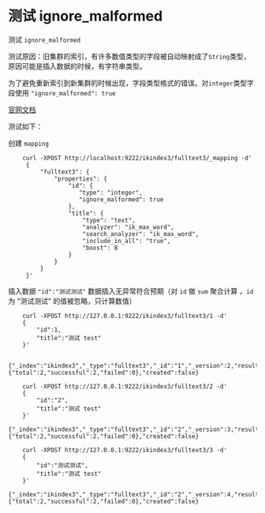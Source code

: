 # 测试 ignore\_malformed

测试 `ignore_malformed`

测试原因：旧集群的索引，有许多数值类型的字段被自动映射成了`String`类型，原因可能是插入数据的时候，有字符串类型。

为了避免重新索引到新集群的时候出现，字段类型格式的错误。对`integer`类型字段使用 `"ignore_malformed": true`

[官网文档](https://www.elastic.co/guide/en/elasticsearch/reference/5.3/ignore-malformed.html)

测试如下：

创建 `mapping`

```text
    curl -XPOST http://localhost:9222/ikindex3/fulltext3/_mapping -d'
     {
         "fulltext3": {
             "properties": {
                 "id": {
                    "type": "integer",
                    "ignore_malformed": true
                 },
                 "title": {
                     "type": "text",
                     "analyzer": "ik_max_word",
                     "search_analyzer": "ik_max_word",
                     "include_in_all": "true",
                     "boost": 8
                 }
             }
         }
     }'
```

插入数据 `"id":"测试测试"` 数据插入无异常符合预期（对 `id` 做 `sum` 聚合计算 ，`id`为 "测试测试" 的值被忽略，只计算数值）

```text
    curl -XPOST http://127.0.0.1:9222/ikindex3/fulltext3/1 -d'
    {
        "id":1,
        "title":"测试 test"
    }'

    {"_index":"ikindex3","_type":"fulltext3","_id":"1","_version":2,"result":"updated","_shards":{"total":2,"successful":2,"failed":0},"created":false}

    curl -XPOST http://127.0.0.1:9222/ikindex3/fulltext3/2 -d'
    {
        "id":"2",
        "title":"测试 test"
    }'
    {"_index":"ikindex3","_type":"fulltext3","_id":"2","_version":3,"result":"updated","_shards":{"total":2,"successful":2,"failed":0},"created":false}

    curl -XPOST http://127.0.0.1:9222/ikindex3/fulltext3/3 -d'
    {
        "id":"测试测试",
        "title":"测试 test"
    }'
    {"_index":"ikindex3","_type":"fulltext3","_id":"2","_version":4,"result":"updated","_shards":{"total":2,"successful":2,"failed":0},"created":false}
```

